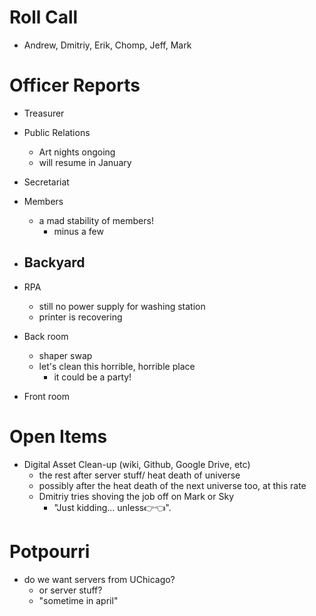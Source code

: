 Roll Call
=========
- Andrew, Dmitriy, Erik, Chomp, Jeff, Mark
  
Officer Reports
===============
- Treasurer

- Public Relations
  - Art nights ongoing
  - will resume in January
- Secretariat
- Members
  - a mad stability of members!
    - minus a few
- Backyard
  - 
- RPA
  - still no power supply for washing station
  - printer is recovering
- Back room
  - shaper swap
  - let's clean this horrible, horrible place
    - it could be a party!
- Front room


Open Items
==========
- Digital Asset Clean-up (wiki, Github, Google Drive, etc)
  - the rest after server stuff/ heat death of universe
  - possibly after the heat death of the next universe too, at this rate
  - Dmitriy tries shoving the job off on Mark or Sky
    - "Just kidding... unless👉👈".

  
Potpourri
=========
- do we want servers from UChicago?
  - or server stuff?
  - "sometime in april"
